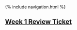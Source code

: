 {% include navigation.html %}
## [Week 1 Review Ticket](https://github.com/RohanG326/trimester3personalrepo/issues/1)
